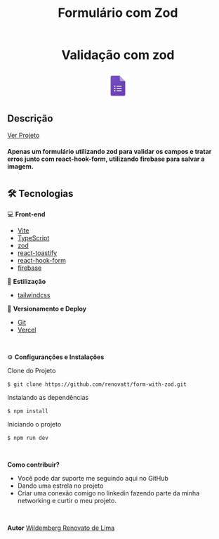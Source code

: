 #

<div align='center'>
<h1>Formulário com Zod<br> <br>
<p>Validação com zod</p>
<img src="./public/logo.png" width="50px"></h1>
</div>

## Descrição

[Ver Projeto](https://form-with-zod.vercel.app/)

#### Apenas um formulário utilizando zod para validar os campos e tratar erros junto com react-hook-form, utilizando firebase para salvar a imagem.

#


<!-- ![screens](./public/screen.png)

#

## _Layout Mobile_

![Mobile 1](./public/mobile-1.png)
![Mobile 2](./public/mobile-2.png)
![Mobile 3](./public/mobile-3.png)

#

## _Layout Web_


![Web 1](./public/web-1.png)
#
![Web 2](./public/web-2.png)
#
![Web 3](./public/web-3.png)
# -->

## 🛠️ Tecnologias

💻 **Front-end**
- [Vite](https://vitejs.dev/guide/)
- [TypeScript](https://www.typescriptlang.org)
- [zod](https://zod.dev/)
- [react-toastify](https://www.npmjs.com/package/react-toastify)
- [react-hook-form](https://react-hook-form.com/)
- [firebase](https://firebase.google.com/?hl=pt&authuser=0)

🎨 **Estilização**
- [tailwindcss](https://tailwindcss.com/docs/installation)

🔋 **Versionamento e Deploy**
- [Git](https://git-scm.com)
- [Vercel](https://vercel.com/)

<br>

⚙️ **Configuranções e Instalações**

Clone do Projeto

    $ git clone https://github.com/renovatt/form-with-zod.git

Instalando as dependências

    $ npm install

Iniciando o projeto

    $ npm run dev

<br>

**Como contribuir?**

- Você pode dar suporte me seguindo aqui no GitHub
- Dando uma estrela no projeto
- Criar uma conexão comigo no linkedin fazendo parte da minha networking e curtir o meu projeto.

<br>

**Autor**
[Wildemberg Renovato de Lima](https://www.linkedin.com/in/renovatt/)